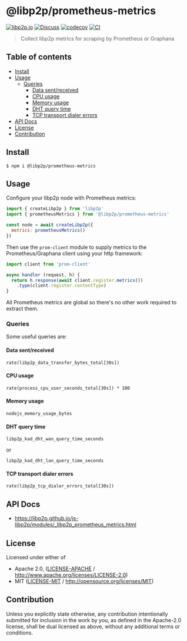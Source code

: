 # @libp2p/prometheus-metrics <!-- omit in toc -->

[![libp2p.io](https://img.shields.io/badge/project-libp2p-yellow.svg?style=flat-square)](http://libp2p.io/)
[![Discuss](https://img.shields.io/discourse/https/discuss.libp2p.io/posts.svg?style=flat-square)](https://discuss.libp2p.io)
[![codecov](https://img.shields.io/codecov/c/github/libp2p/js-libp2p.svg?style=flat-square)](https://codecov.io/gh/libp2p/js-libp2p)
[![CI](https://img.shields.io/github/actions/workflow/status/libp2p/js-libp2p/main.yml?branch=master\&style=flat-square)](https://github.com/libp2p/js-libp2p/actions/workflows/main.yml?query=branch%3Amaster)

> Collect libp2p metrics for scraping by Prometheus or Graphana

## Table of contents <!-- omit in toc -->

- [Install](#install)
- [Usage](#usage)
  - [Queries](#queries)
    - [Data sent/received](#data-sentreceived)
    - [CPU usage](#cpu-usage)
    - [Memory usage](#memory-usage)
    - [DHT query time](#dht-query-time)
    - [TCP transport dialer errors](#tcp-transport-dialer-errors)
- [API Docs](#api-docs)
- [License](#license)
- [Contribution](#contribution)

## Install

```console
$ npm i @libp2p/prometheus-metrics
```

## Usage

Configure your libp2p node with Prometheus metrics:

```js
import { createLibp2p } from 'libp2p'
import { prometheusMetrics } from '@libp2p/prometheus-metrics'

const node = await createLibp2p({
  metrics: prometheusMetrics()
})
```

Then use the `prom-client` module to supply metrics to the Prometheus/Graphana client using your http framework:

```js
import client from 'prom-client'

async handler (request, h) {
  return h.response(await client.register.metrics())
    .type(client.register.contentType)
}
```

All Prometheus metrics are global so there's no other work required to extract them.

### Queries

Some useful queries are:

#### Data sent/received

```
rate(libp2p_data_transfer_bytes_total[30s])
```

#### CPU usage

```
rate(process_cpu_user_seconds_total[30s]) * 100
```

#### Memory usage

```
nodejs_memory_usage_bytes
```

#### DHT query time

```
libp2p_kad_dht_wan_query_time_seconds
```

or

```
libp2p_kad_dht_lan_query_time_seconds
```

#### TCP transport dialer errors

```
rate(libp2p_tcp_dialer_errors_total[30s])
```

## API Docs

- <https://libp2p.github.io/js-libp2p/modules/_libp2p_prometheus_metrics.html>

## License

Licensed under either of

- Apache 2.0, ([LICENSE-APACHE](LICENSE-APACHE) / <http://www.apache.org/licenses/LICENSE-2.0>)
- MIT ([LICENSE-MIT](LICENSE-MIT) / <http://opensource.org/licenses/MIT>)

## Contribution

Unless you explicitly state otherwise, any contribution intentionally submitted for inclusion in the work by you, as defined in the Apache-2.0 license, shall be dual licensed as above, without any additional terms or conditions.
